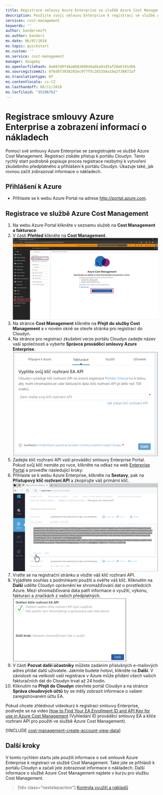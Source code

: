 ```yaml
---
title: Registrace smlouvy Azure Enterprise ve službě Azure Cost Management | Dokumentace Microsoftu
description: Použijte svoji smlouvu Enterprise k registraci ve službě Azure Cost Management.
services: cost-management
keywords: ''
author: bandersmsft
ms.author: banders
ms.date: 06/07/2018
ms.topic: quickstart
ms.custom: ''
ms.service: cost-management
manager: dougeby
ms.openlocfilehash: 0a687d9f48a068260044a6ba91d5af20e61014b6
ms.sourcegitcommit: 6f6d073930203ec977f5c283358a19a2f39872af
ms.translationtype: HT
ms.contentlocale: cs-CZ
ms.lasthandoff: 06/11/2018
ms.locfileid: "35296762"
---
```

# <a name="register-an-azure-enterprise-agreement-and-view-cost-data"></a>Registrace smlouvy Azure Enterprise a zobrazení informací o nákladech

Pomocí své smlouvy Azure Enterprise se zaregistrujete ve službě Azure Cost Management. Registrací získáte přístup k portálu Cloudyn. Tento rychlý start podrobně popisuje proces registrace nezbytný k vytvoření zkušebního předplatného a přihlášení k portálu Cloudyn. Ukazuje také, jak rovnou začít zobrazovat informace o nákladech.

## <a name="sign-in-to-azure"></a>Přihlášení k Azure

- Přihlaste se k webu Azure Portal na adrese http://portal.azure.com.

## <a name="register-with-azure-cost-management"></a>Registrace ve službě Azure Cost Management

1. Na webu Azure Portal klikněte v seznamu služeb na **Cost Management a fakturace**.
2. V části **Přehled** klikněte na **Cost Management**.  
    ![Stránka služby Cost Management](./media/quick-register-ea/cost-mgt-billing-service.png)
3. Na stránce **Cost Management** klikněte na **Přejít do služby Cost Management** a v novém okně se otevře stránka pro registraci do Cloudyn.
4. Na stránce pro registraci zkušební verze portálu Cloudyn zadejte název vaší společnosti a vyberte **Správce prováděcí smlouvy Azure Enterprise**.  
    ![registrace zkušební verze](./media/quick-register-ea/trial-reg.png)
5. Zadejte klíč rozhraní API vaší prováděcí smlouvy Enterprise Portal. Pokud svůj klíč nemáte po ruce, klikněte na odkaz na web [Enterprise Portal](https://ea.azure.com) a proveďte následující kroky:
  1. Přihlaste se k webu Azure Enterprise, klikněte na **Sestavy**, pak na **Přístupový klíč rozhraní API** a zkopírujte váš primární klíč.  
    ![Klíč rozhraní API EA](./media/quick-register-ea/ea-key.png)
  3. Vraťte se na registrační stránku a vložte váš klíč rozhraní API.
6. Vyjádřete souhlas s podmínkami použití a ověřte váš klíč. Kliknutím na **Další** udělte Cloudyn oprávnění ke shromažďování dat o prostředcích Azure. Mezi shromažďovaná data patří informace o využití, výkonu, fakturaci a značkách z vašich předplatných.  
    ![ověření klíče](./media/quick-register-ea/ea-key-validated.png)
7. V části **Pozvat další účastníky** můžete zadáním příslušných e-mailových adres přidat další uživatele. Jakmile budete hotovi, klikněte na **Další**. V závislosti na velikosti vaší registrace v Azure může přidání všech vašich fakturačních dat do Cloudyn trvat až 24 hodin.
8. Kliknutím na **Přejít do Cloudyn** otevřete portál Cloudyn a na stránce **Správa cloudových účtů** by se měly zobrazit informace o vašem zaregistrovaném účtu EA.

Pokud chcete zhlédnout videokurz k registraci smlouvy Enterprise, podívejte se na video [How to Find Your EA Enrollment ID and API Key for use in Azure Cost Management](https://youtu.be/u_phLs_udig) (Vyhledání ID prováděcí smlouvy EA a klíče rozhraní API pro použití ve službě Azure Cost Management).

[!INCLUDE [cost-management-create-account-view-data](../../includes/cost-management-create-account-view-data.md)]

## <a name="next-steps"></a>Další kroky

V tomto rychlém startu jste použili informace o své smlouvě Azure Enterprise k registraci ve službě Cost Management. Také jste se přihlásili k portálu Cloudyn a začali jste zobrazovat informace o nákladech. Další informace o službě Azure Cost Management najdete v kurzu pro službu Cost Management.

> [!div class="nextstepaction"]
> [Kontrola využití a nákladů](./tutorial-review-usage.md)
